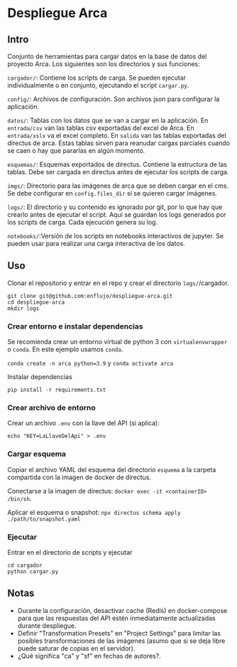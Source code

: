# Despliegue Arca

## Intro

Conjunto de herramientas para cargar datos en la base de datos del proyecto Arca. Los siguientes son los directorios y sus funciones:

```cargador/```: Contiene los scripts de carga.  Se pueden ejecutar individualmente o en conjunto, ejecutando el script ```cargar.py```.

```config/```: Archivos de configuración.  Son archivos json para configurar la aplicación.

```datos/```: Tablas con los datos que se van a cargar en la aplicación.  En ```entrada/csv``` van las tablas csv exportadas del excel de Arca.  En ```entrada/xslx``` va el excel completo. En ```salida``` van las tablas exportadas del directus de arca. Estas tablas sirven para reanudar cargas parciales cuando se caen o hay que pararlas en algún momento.

```esquemas/```: Esquemas exportados de directus. Contiene la estructura de las tablas.  Debe ser cargada en directus antes de ejecutar los scripts de carga.

```imgs/```: Directorio para las imágenes de arca que se deben cargar en el cms.  Se debe configurar en ```config.files_dir``` si se quieren cargar imágenes.

```logs/```: El directorio y su contenido es ignorado por git, por lo que hay que crearlo antes de ejecutar el script.  Aquí se guardan los logs generados por los scripts de carga.    Cada ejecución genera su log.

```notebooks/```:Versión de los scripts en notebooks interactivos de jupyter.  Se pueden usar para realizar una carga interactiva de los datos.

## Uso

Clonar el repositorio y entrar en el repo y crear el directorio ```logs/```/cargador.

```
git clone git@github.com:enflujo/despliegue-arca.git
cd despliegue-arca
mkdir logs
``` 
### Crear entorno e instalar dependencias

Se recomienda crear un entorno virtual de python 3 con ```virtualenvwrapper``` o ```conda```.  En este ejemplo usamos ```conda```.

```conda create -n arca python=3.9```
y 
```conda activate arca```

Instalar dependencias

```pip install -r requirements.txt```

### Crear archivo de entorno

Crear un archivo ```.env``` con la llave del API (si aplica):


```echo "KEY=LaLlaveDelApi" > .env```
### Cargar esquema

Copiar el archivo YAML del esquema del directorio ```esquema``` a la carpeta compartida con la imagen de docker de directus.

Conectarse a la imagen de directus: ```docker exec -it <containerID> /bin/sh```.

Aplicar el esquema o snapshot: ```npx directus schema apply ./path/to/snapshot.yaml```

### Ejecutar

Entrar en el directorio de scripts y ejecutar

```
cd cargador
python cargar.py
```
## Notas

- Durante la configuración, desactivar cache (Redis) en docker-compose para que las respuestas del API estén inmediatamente actualizadas durante despliegue.
- Definir "Transformation Presets" en "Project Settings" para limitar las posibles transformaciones de las imágenes (asumo que si se deja libre puede saturar de copias en el servidor).
- ¿Qué significa "ca" y "sf" en fechas de autores?.
